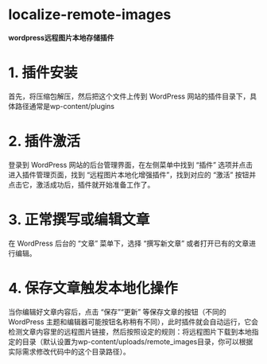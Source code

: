# localize-remote-images
**wordpress远程图片本地存储插件**
# **1. 插件安装**

首先，将压缩包解压，然后把这个文件上传到 WordPress 网站的插件目录下，具体路径通常是wp-content/plugins

# **2. 插件激活**
登录到 WordPress 网站的后台管理界面，在左侧菜单中找到 “插件” 选项并点击进入插件管理页面，找到 “远程图片本地化增强插件”，找到对应的 “激活” 按钮并点击它，激活成功后，插件就开始准备工作了。

# **3. 正常撰写或编辑文章**
在 WordPress 后台的 “文章” 菜单下，选择 “撰写新文章” 或者打开已有的文章进行编辑。

# **4. 保存文章触发本地化操作**
当你编辑好文章内容后，点击 “保存”“更新” 等保存文章的按钮（不同的 WordPress 主题和编辑器可能按钮名称稍有不同），此时插件就会自动运行，它会检测文章内容里的远程图片链接，然后按照设定的规则：将远程图片下载到本地指定的目录（默认设置为wp-content/uploads/remote_images目录，你可以根据实际需求修改代码中的这个目录路径）。
